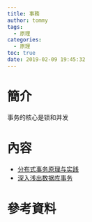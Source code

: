 ```yaml
---
title: 事務
author: tommy
tags:
  - 原理
categories:
  - 原理
toc: true
date: 2019-02-09 19:45:32
---
```


# 簡介

事务的核心是锁和并发

<!--more-->
# 內容

- [分布式事务原理与实践](https://www.jianshu.com/p/0492bcfbf134)
- [深入浅出数据库事务](https://juejin.im/entry/5bcd5e91f265da0ab915ffe8)

# 參考資料


